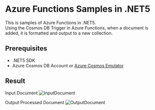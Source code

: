 # Azure Functions Samples in .NET5
This is samples of Azure Functions in .NET5.  
Using the Cosmos DB Trigger in Azure Functions, when a document is added, it is formatted and output to a new collection.  

## Prerequisites
- .NET5 SDK
- Azure Cosmos DB Account or [Azure Cosmos Emulator](https://docs.microsoft.com/ja-jp/azure/cosmos-db/local-emulator?tabs=ssl-netstd21#download-the-emulator)

## Result
Input Document 
![InputDocument](https://user-images.githubusercontent.com/32330405/124613675-72679980-deae-11eb-9263-a27e08f7933b.png)

Output Processed Document
![OutputDocument](https://user-images.githubusercontent.com/32330405/124613690-75628a00-deae-11eb-81dc-36ee271613fb.png)
